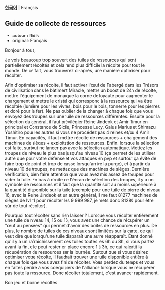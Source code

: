 [**한국어**](001_자원_수집_가이드.md) | Français

## Guide de collecte de ressources 

* auteur : Ridik
* original: Français

Bonjour à tous,

Je vois beaucoup trop souvent des tuiles de ressources qui sont partiellement récoltés et cela rend plus difficile la récolte pour tout le monde. De ce fait, vous trouverez ci-après, une manière optimiser pour récolter.

Afin d'optimiser sa récolte, il faut activer l'œuf de Fabergé dans les Trésors de civilisation dans le bâtiment Miracle, mettre un boost de 24h de récolte, mettre l'équipement de monarque la corne de loyauté pour augmenter le chargement et mettre le cristal qui correspond à la ressource qui va être récoltée (lumière pour les vivres, bois pour le bois, tonnerre pour les pierres et doré pour le fer). Ne pas oublier de la changer à chaque fois que vous envoyez des troupes sur une tuile de ressources différentes. 
Ensuite pour la sélection du général, il faut prévilégier Reine Jindeok et Amir Timur en principal et Constance de Sicile, Princesse Lucy, Gaius Marius et Shimazu Yoshitiro pour les autres si vous ne procédez pas 4 reines et/ou 4 Amir Timur. En capacités, il faut mettre récolte de ressources + chargement des machines de sièges + exploitation de ressources.
Enfin, lorsque la sélection est faite, surtout ne lancer pas avec la sélection automatique. Mettez les troupes de niveau le plus bas jusqu'au niveau 10 (ça permet de les utiliser autre que pour votre défense et vos attaques en pvp et surtout ça évite de faire trop de point et trop de casse lorsqu'arrive la purge), et à partir du niveau 10 de troupes, ne mettez que des machines de sièges. Dernière vérification, bien faire attention que vous avez mis assez de troupes pour vider la tuile. En bas à droite de l'écran de sélection des troupes, il y a un symbole de ressources et il faut que la quantité soit au moins supérieure à la quantité disponible sur la tuile (exemple pour une tuile de pierre de niveau 16, avec la Reine Jindeok et un autre général, il me faut 81277 machines de sièges de lvl 11 pour récolter les 9 999 987, je mets donc 81280 pour être sûr de tout récolter).

Pourquoi tout récolter sans rien laisser ?
Lorsque vous récolter entièrement une tuile de niveau 14, 15 ou 16, vous avez une chance de récupérer un "œuf au pensées" qui permet d'avoir des boîtes de ressources en plus. De plus, le nombre de tuiles de ces niveaux sont limitées sur la carte, ce qui veut dire que lorsqu'une tuile disparaît une autre réapparaît. Étant donné qu'il y a un rafraîchissement des tuiles toutes les 6h ou 8h, si vous partez avant la fin, elle peut rester en place encore 1 à 3h, ce qui ralentit la récupération de ressources sur la journée. Surtout que si vous désirez optimiser votre récolte, il faudrait trouver une tuile disponible entière à chaque fois que vous avez fini de récolter. Vous perdez du temps et vous en faites perdre à vos coéquipiers de l'alliance lorsque vous ne récupérer pas toute la ressource. Donc récolter totalement, c'est avancer rapidement. 

Bon jeu et bonne récoltes